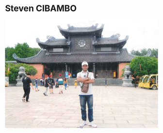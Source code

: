 # Steven CIBAMBO

![Steven CIBAMBO](https://github.com/Stevencibambo/stevencibambo.github.io/blob/master/assets/img/bg-img.jpg)
